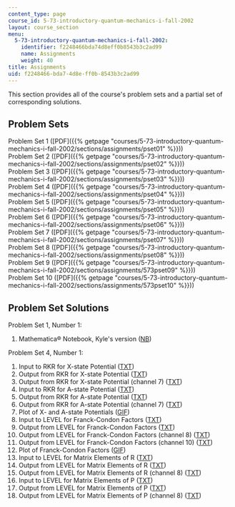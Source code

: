 ```yaml
---
content_type: page
course_id: 5-73-introductory-quantum-mechanics-i-fall-2002
layout: course_section
menu:
  5-73-introductory-quantum-mechanics-i-fall-2002:
    identifier: f2248466bda74d8eff0b8543b3c2ad99
    name: Assignments
    weight: 40
title: Assignments
uid: f2248466-bda7-4d8e-ff0b-8543b3c2ad99
---
```


This section provides all of the course's problem sets and a partial set of corresponding solutions.

Problem Sets
------------

Problem Set 1 ([PDF]({{% getpage "courses/5-73-introductory-quantum-mechanics-i-fall-2002/sections/assignments/pset01" %}}))  
Problem Set 2 ([PDF]({{% getpage "courses/5-73-introductory-quantum-mechanics-i-fall-2002/sections/assignments/pset02" %}}))  
Problem Set 3 ([PDF]({{% getpage "courses/5-73-introductory-quantum-mechanics-i-fall-2002/sections/assignments/pset03" %}}))  
Problem Set 4 ([PDF]({{% getpage "courses/5-73-introductory-quantum-mechanics-i-fall-2002/sections/assignments/pset04" %}}))  
Problem Set 5 ([PDF]({{% getpage "courses/5-73-introductory-quantum-mechanics-i-fall-2002/sections/assignments/pset05" %}}))  
Problem Set 6 ([PDF]({{% getpage "courses/5-73-introductory-quantum-mechanics-i-fall-2002/sections/assignments/pset06" %}}))  
Problem Set 7 ([PDF]({{% getpage "courses/5-73-introductory-quantum-mechanics-i-fall-2002/sections/assignments/pset07" %}}))  
Problem Set 8 ([PDF]({{% getpage "courses/5-73-introductory-quantum-mechanics-i-fall-2002/sections/assignments/pset08" %}}))  
Problem Set 9 ([PDF]({{% getpage "courses/5-73-introductory-quantum-mechanics-i-fall-2002/sections/assignments/573pset09" %}}))  
Problem Set 10 ([PDF]({{% getpage "courses/5-73-introductory-quantum-mechanics-i-fall-2002/sections/assignments/573pset10" %}}))

Problem Set Solutions
---------------------

Problem Set 1, Number 1:

1.  Mathematica® Notebook, Kyle's version ([NB](/courses/chemistry/5-73-introductory-quantum-mechanics-i-fall-2002/assignments/pset01ans1.nb))

Problem Set 4, Number 1:

1.  Input to RKR for X-state Potential ([TXT](/courses/chemistry/5-73-introductory-quantum-mechanics-i-fall-2002/assignments/xstaterkrinput.txt))
2.  Output from RKR for X-state Potential ([TXT](/courses/chemistry/5-73-introductory-quantum-mechanics-i-fall-2002/assignments/xstaterkroutput.txt))
3.  Output from RKR for X-state Potential (channel 7) ([TXT](/courses/chemistry/5-73-introductory-quantum-mechanics-i-fall-2002/assignments/xstaterkroutputchannel7.txt))
4.  Input to RKR for A-state Potential ([TXT](/courses/chemistry/5-73-introductory-quantum-mechanics-i-fall-2002/assignments/astaterkrinput.txt))
5.  Output from RKR for A-state Potential ([TXT](/courses/chemistry/5-73-introductory-quantum-mechanics-i-fall-2002/assignments/astaterkroutput.txt))
6.  Output from RKR for A-state Potential (channel 7) ([TXT](/courses/chemistry/5-73-introductory-quantum-mechanics-i-fall-2002/assignments/astaterkroutputchannel7.txt))
7.  Plot of X- and A-state Potentials ([GIF](/coursemedia/5-73-introductory-quantum-mechanics-i-fall-2002/17a59f95cbb3aff3d0f51a449af65782_rkrchart.gif))
8.  Input to LEVEL for Franck-Condon Factors ([TXT](/courses/chemistry/5-73-introductory-quantum-mechanics-i-fall-2002/assignments/fcflevelinput.txt))
9.  Output from LEVEL for Franck-Condon Factors ([TXT](/courses/chemistry/5-73-introductory-quantum-mechanics-i-fall-2002/assignments/fcfleveloutput.txt))
10.  Output from LEVEL for Franck-Condon Factors (channel 8) ([TXT](/courses/chemistry/5-73-introductory-quantum-mechanics-i-fall-2002/assignments/fcfleveloutputchannel8.txt))
11.  Output from LEVEL for Franck-Condon Factors (channel 10) ([TXT](/courses/chemistry/5-73-introductory-quantum-mechanics-i-fall-2002/assignments/fcfleveloutputchannel10.txt))
12.  Plot of Franck-Condon Factors ([GIF](/coursemedia/5-73-introductory-quantum-mechanics-i-fall-2002/18313a629c0a8d73d6594679f6bdec8d_fcfchart.gif))
13.  Input to LEVEL for Matrix Elements of R ([TXT](/courses/chemistry/5-73-introductory-quantum-mechanics-i-fall-2002/assignments/rmatrixlevelinput.txt))
14.  Output from LEVEL for Matrix Elements of R ([TXT](/courses/chemistry/5-73-introductory-quantum-mechanics-i-fall-2002/assignments/rmatrixleveloutput.txt))
15.  Output from LEVEL for Matrix Elements of R (channel 8) ([TXT](/courses/chemistry/5-73-introductory-quantum-mechanics-i-fall-2002/assignments/rmatrixleveloutputchannel8.txt))
16.  Input to LEVEL for Matrix Elements of P ([TXT](/courses/chemistry/5-73-introductory-quantum-mechanics-i-fall-2002/assignments/pmatrixlevelinput.txt))
17.  Output from LEVEL for Matrix Elements of P ([TXT](/courses/chemistry/5-73-introductory-quantum-mechanics-i-fall-2002/assignments/pmatrixleveloutput.txt))
18.  Output from LEVEL for Matrix Elements of P (channel 8) ([TXT](/courses/chemistry/5-73-introductory-quantum-mechanics-i-fall-2002/assignments/pmatrixleveloutputchannel8.txt))